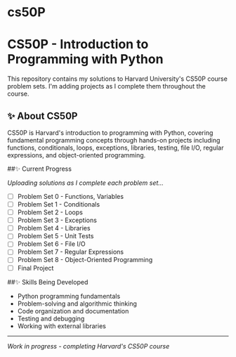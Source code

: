 # cs50P
# CS50P - Introduction to Programming with Python

This repository contains my solutions to Harvard University's CS50P course problem sets. I'm adding projects as I complete them throughout the course.

## ✨ About CS50P

CS50P is Harvard's introduction to programming with Python, covering fundamental programming concepts through hands-on projects including functions, conditionals, loops, exceptions, libraries, testing, file I/O, regular expressions, and object-oriented programming.

##✨  Current Progress

*Uploading solutions as I complete each problem set...*
- [ ] Problem Set 0 - Functions, Variables
- [ ] Problem Set 1 - Conditionals  
- [ ] Problem Set 2 - Loops
- [ ] Problem Set 3 - Exceptions
- [ ] Problem Set 4 - Libraries
- [ ] Problem Set 5 - Unit Tests
- [ ] Problem Set 6 - File I/O
- [ ] Problem Set 7 - Regular Expressions
- [ ] Problem Set 8 - Object-Oriented Programming
- [ ] Final Project

##✨  Skills Being Developed
- Python programming fundamentals
- Problem-solving and algorithmic thinking
- Code organization and documentation
- Testing and debugging
- Working with external libraries

---
*Work in progress - completing Harvard's CS50P course*
